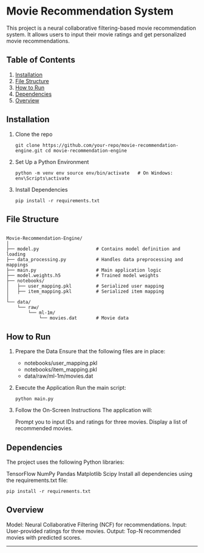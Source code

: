 # Movie Recommendation System
This project is a neural collaborative filtering-based movie recommendation system. It allows users to input their movie ratings and get personalized movie recommendations.
## Table of Contents
1. [Installation](#installation)
2. [File Structure](#file-structure)
3. [How to Run](#how-to-run)
4. [Dependencies](#dependencies)
5. [Overview](#overview)

## Installation
1. Clone the repo

    `git clone https://github.com/your-repo/movie-recommendation-engine.git
    cd movie-recommendation-engine`

2. Set Up a Python Environment

    `python -m venv env
    source env/bin/activate   # On Windows: env\Scripts\activate`

3. Install Dependencies

    `pip install -r requirements.txt`

## File Structure
```

Movie-Recommendation-Engine/
│
├── model.py                     # Contains model definition and loading
├── data_processing.py           # Handles data preprocessing and mappings
├── main.py                      # Main application logic
├── model.weights.h5             # Trained model weights
├── notebooks/
│   ├── user_mapping.pkl         # Serialized user mapping
│   ├── item_mapping.pkl         # Serialized item mapping
│
└── data/
    └── raw/
        └── ml-1m/
            └── movies.dat       # Movie data

```
## How to Run
1. Prepare the Data
Ensure that the following files are in place:

    - notebooks/user_mapping.pkl
    - notebooks/item_mapping.pkl
    - data/raw/ml-1m/movies.dat

2. Execute the Application
Run the main script:

    `python main.py`

3. Follow the On-Screen Instructions
The application will:

    Prompt you to input IDs and ratings for three movies.
Display a list of recommended movies.

## Dependencies
The project uses the following Python libraries:

TensorFlow
NumPy
Pandas
Matplotlib
Scipy
Install all dependencies using the requirements.txt file:

`pip install -r requirements.txt`

## Overview
Model: Neural Collaborative Filtering (NCF) for recommendations.
Input: User-provided ratings for three movies.
Output: Top-N recommended movies with predicted scores.

--------

